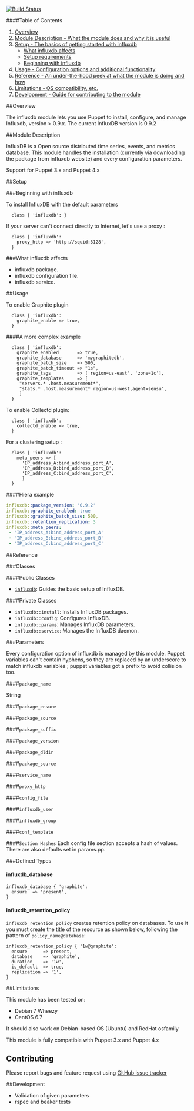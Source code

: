 [![Build Status](https://travis-ci.org/olivierHa/puppet-influxdb.svg)](https://travis-ci.org/olivierHa/puppet-influxdb)

####Table of Contents

1. [Overview](#overview)
2. [Module Description - What the module does and why it is useful](#module-description)
3. [Setup - The basics of getting started with influxdb](#setup)
    * [What influxdb affects](#what-influxdb-affects)
    * [Setup requirements](#setup-requirements)
    * [Beginning with influxdb](#beginning-with-influxdb)
4. [Usage - Configuration options and additional functionality](#usage)
5. [Reference - An under-the-hood peek at what the module is doing and how](#reference)
5. [Limitations - OS compatibility, etc.](#limitations)
6. [Development - Guide for contributing to the module](#development)

##Overview

The influxdb module lets you use Puppet to install, configure, and manage Influxdb, version > 0.9.x.
The current InfluxDB version is 0.9.2

##Module Description

InfluxDB is a Open source distributed time series, events, and metrics database. 
This module handles the installation (currently via downloading the package from influxdb website) and every configuration parameters.

Support for Puppet 3.x and Puppet 4.x

##Setup

###Beginning with influxdb

To install InfluxDB with the default parameters

~~~puppet
  class { 'influxdb': }
~~~

If your server can't connect directly to Internet, let's use a proxy :

~~~puppet
  class { 'influxdb': 
    proxy_http => 'http://squid:3128',
  }
~~~

###What influxdb affects

* influxdb package.
* influxdb configuration file.
* influxdb service.

##Usage

To enable Graphite plugin

~~~puppet
  class { 'influxdb': 
    graphite_enable => true,
  }
~~~

####A more complex example

~~~puppet
  class { 'influxdb': 
    graphite_enabled       => true,
    graphite_database      => 'mygraphitedb',
    graphite_batch_size    => 500,
    graphite_batch_timeout => "1s",
    graphite_tags          => ['region=us-east', 'zone=1c'],
    graphite_templates     => [
     "servers.* .host.measurement*",
     "stats.* .host.measurement* region=us-west,agent=sensu",
     ]
  }
~~~

To enable Collectd plugin:

~~~puppet
  class { 'influxdb': 
    collectd_enable => true,
  }
~~~

For a clustering setup : 

~~~puppet
  class { 'influxdb': 
    meta_peers => [
      'IP_address_A:bind_address_port_A',
      'IP_address_B:bind_address_port_B',
      'IP_address_C:bind_address_port_C',
      ]
  }
~~~

####Hiera example

```yaml
influxdb::package_version: '0.9.2'
influxdb::graphite_enabled: true
influxdb::graphite_batch_size: 500,
influxdb::retention_replication: 3
influxdb::meta_peers:
 - 'IP_address_A:bind_address_port_A'
 - 'IP_address_B:bind_address_port_B'
 - 'IP_address_C:bind_address_port_C'
```

##Reference

###Classes

####Public Classes

* [`influxdb`](#class-influxdb): Guides the basic setup of InfluxDB.

####Private Classes

* `influxdb::install`: Installs InfluxDB packages.
* `influxdb::config`: Configures InfluxDB.
* `influxdb::params`: Manages InfluxDB parameters.
* `influxdb::service`: Manages the InfluxDB daemon.

###Parameters

Every configuration option of influxdb is managed by this module. 
Puppet variables can't contain hyphens, so they are replaced by an underscore to match influxdb variables ; puppet variables got a prefix to avoid collision too.

####`package_name`

String

####`package_ensure`

####`package_source`

####`package_suffix`

####`package_version`

####`package_dldir`

####`package_source`

####`service_name`

####`proxy_http`

####`config_file`

####`influxdb_user`

####`influxdb_group`

####`conf_template`

####`Section Hashes`
Each config file section accepts a hash of values.  There are also defaults set in params.pp.

###Defined Types

#### influxdb_database

~~~
influxdb_database { 'graphite':
  ensure  => 'present',
}
~~~

#### influxdb_retention_policy

`influxdb_retention_policy` creates retention policy on databases. 
To use it you must create the title of the resource as shown below,
following the pattern of `policy_name@database`:

~~~
influxdb_retention_policy { '1w@graphite':
  ensure      => present,
  database    => 'graphite',
  duration    => '1w',
  is_default  => true,
  replication => '1',
}
~~~

##Limitations

This module has been tested on:

 - Debian 7 Wheezy
 - CentOS 6.7

It should also work on Debian-based OS (Ubuntu) and RedHat osfamily

This module is fully compatible with Puppet 3.x and Puppet 4.x

## Contributing

Please report bugs and feature request using [GitHub issue
tracker](https://github.com/olivierHa/puppet-influxdb/issues)

##Development

 - Validation of given parameters
 - rspec and beaker tests
